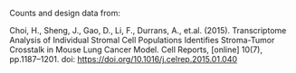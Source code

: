 Counts and design data from:

Choi, H., Sheng, J., Gao, D., Li, F., Durrans, A., et.al. (2015). 
Transcriptome Analysis of Individual Stromal Cell Populations Identifies Stroma-Tumor Crosstalk in Mouse Lung Cancer Model. 
Cell Reports, [online] 10(7), pp.1187–1201. 
doi: https://doi.org/10.1016/j.celrep.2015.01.040
